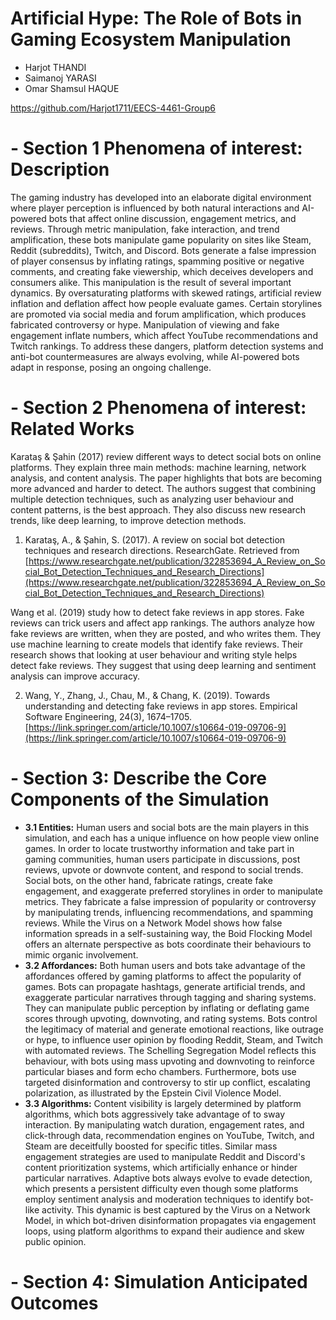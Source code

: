 # Artificial Hype: The Role of Bots in Gaming Ecosystem Manipulation

- Harjot THANDI
- Saimanoj YARASI
- Omar Shamsul HAQUE

https://github.com/Harjot1711/EECS-4461-Group6


# - Section 1 Phenomena of interest: Description

The gaming industry has developed into an elaborate digital environment where player perception is influenced by both natural interactions and AI-powered bots that affect online discussion, engagement metrics, and 
reviews. Through metric manipulation, fake interaction, and trend amplification, these bots manipulate game popularity on sites like Steam, Reddit (subreddits), Twitch, and Discord. Bots generate a false impression
of player consensus by inflating ratings, spamming positive or negative comments, and creating fake viewership, which deceives developers and consumers alike. This manipulation is the result of several important
dynamics. By oversaturating platforms with skewed ratings, artificial review inflation and deflation affect how people evaluate games. Certain storylines are promoted via social media and forum amplification, 
which produces fabricated controversy or hype. Manipulation of viewing and fake engagement inflate numbers, which affect YouTube recommendations and Twitch rankings. To address these dangers, platform detection 
systems and anti-bot countermeasures are always evolving, while AI-powered bots adapt in response, posing an ongoing challenge.


# - Section 2 Phenomena of interest: Related Works

Karataş & Şahin (2017) review different ways to detect social bots on online platforms. They explain three main methods: machine learning, network analysis, and content analysis. The paper highlights that bots are becoming more advanced and harder to detect. The authors suggest that combining multiple detection techniques, such as analyzing user behaviour and content patterns, is the best approach. They also discuss new research trends, like deep learning, to improve detection methods.

1. Karataş, A., & Şahin, S. (2017). A review on social bot detection techniques and research directions. ResearchGate. Retrieved from [https://www.researchgate.net/publication/322853694_A_Review_on_Social_Bot_Detection_Techniques_and_Research_Directions](https://www.researchgate.net/publication/322853694_A_Review_on_Social_Bot_Detection_Techniques_and_Research_Directions)

Wang et al. (2019) study how to detect fake reviews in app stores. Fake reviews can trick users and affect app rankings. The authors analyze how fake reviews are written, when they are posted, and who writes them. They use machine learning to create models that identify fake reviews. Their research shows that looking at user behaviour and writing style helps detect fake reviews. They suggest that using deep learning and sentiment analysis can improve accuracy.

2. Wang, Y., Zhang, J., Chau, M., & Chang, K. (2019). Towards understanding and detecting fake reviews in app stores. Empirical Software Engineering, 24(3), 1674–1705. [https://link.springer.com/article/10.1007/s10664-019-09706-9](https://link.springer.com/article/10.1007/s10664-019-09706-9)


# - Section 3: Describe the Core Components of the Simulation

- __3.1 Entities:__ Human users and social bots are the main players in this simulation, and each has a unique influence on how people view online games. In order to locate trustworthy information and take part in gaming communities, human users participate in discussions, post reviews, upvote or downvote content, and respond to social trends. Social bots, on the other hand, fabricate ratings, create fake engagement, and exaggerate preferred storylines in order to manipulate metrics. They fabricate a false impression of popularity or controversy by manipulating trends, influencing recommendations, and spamming reviews. While the Virus on a Network Model shows how false information spreads in a self-sustaining way, the Boid Flocking Model offers an alternate perspective as bots coordinate their behaviours to mimic organic involvement.
- __3.2 Affordances:__ Both human users and bots take advantage of the affordances offered by gaming platforms to affect the popularity of games. Bots can propagate hashtags, generate artificial trends, and exaggerate particular narratives through tagging and sharing systems. They can manipulate public perception by inflating or deflating game scores through upvoting, downvoting, and rating systems. Bots control the legitimacy of material and generate emotional reactions, like outrage or hype, to influence user opinion by flooding Reddit, Steam, and Twitch with automated reviews. The Schelling Segregation Model reflects this behaviour, with bots using mass upvoting and downvoting to reinforce particular biases and form echo chambers. Furthermore, bots use targeted disinformation and controversy to stir up conflict, escalating polarization, as illustrated by the Epstein Civil Violence Model. 
- __3.3 Algorithms:__ Content visibility is largely determined by platform algorithms, which bots aggressively take advantage of to sway interaction. By manipulating watch duration, engagement rates, and click-through data, recommendation engines on YouTube, Twitch, and Steam are deceitfully boosted for specific titles. Similar mass engagement strategies are used to manipulate Reddit and Discord's content prioritization systems, which artificially enhance or hinder particular narratives. Adaptive bots always evolve to evade detection, which presents a persistent difficulty even though some platforms employ sentiment analysis and moderation techniques to identify bot-like activity. This dynamic is best captured by the Virus on a Network Model, in which bot-driven disinformation propagates via engagement loops, using platform algorithms to expand their audience and skew public opinion. 

# - Section 4: Simulation Anticipated Outcomes
